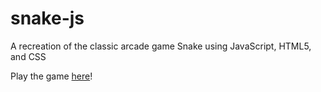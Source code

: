 snake-js
========

A recreation of the	classic	arcade	game	Snake	using	JavaScript,	HTML5,	and	CSS

Play the game [here](http://htmlpreview.github.io/?https://github.com/vpark/snake-js/blob/master/snake.html)!
